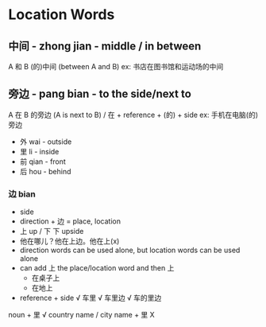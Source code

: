 # Location Words

## 中间 - zhong jian - middle / in between

A 和 B (的)中间 (between A and B) ex: 书店在图书馆和运动场的中间

## 旁边 - pang bian - to the side/next to

A 在 B 的旁边 (A is next to B) / 在 + reference + (的) + side ex: 手机在电脑(的)
旁边

- 外 wai - outside
- 里 li - inside
- 前 qian - front
- 后 hou - behind

### 边 bian

- side
- direction + 边 = place, location
- 上 up / 下 下 upside
- 他在哪儿？他在上边。他在上(x)
- direction words can be used alone, but location words can be used alone
- can add 上 the place/location word and then 上
  - 在桌子上
  - 在地上
- reference + side √ 车里 √ 车里边 √ 车的里边

noun + 里 √ country name / city name + 里 X
